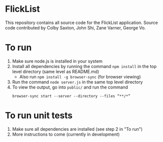 # FlickList
This repository contains all source code for the FlickList application.
Source code contributed by Colby Saxton, John Shi, Zane Varner, George Vo.

# To run
1. Make sure node.js is installed in your system
2. Install all dependencies by running the command ```npm install``` in the
top level directory (same level as README.md)
    - Also run ```npm install -g browser-sync``` (for browser viewing)
3. Run the command ```node server.js``` in the same top level directory
4. To view the output, go into ```public/``` and run the command
    ```
    browser-sync start --server --directory --files “**/*”
    ```

# To run unit tests
1. Make sure all dependencies are installed (see step 2 in "To run")
2. More instructions to come (currently in development)